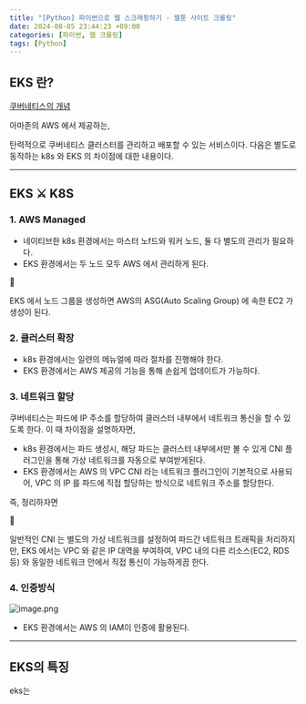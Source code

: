 ```yaml
---
title: "[Python] 파이썬으로 웹 스크래핑하기 - 웹툰 사이트 크롤링"
date: 2024-08-05 23:44:23 +09:00
categories: [파이썬, 웹 크롤링]
tags: [Python]
---
```


## EKS 란?

[쿠버네티스의 개념](https://www.notion.so/12049c46d5d8808282b6fe862e2134a8?pvs=21)

아마존의 AWS 에서 제공하는,

탄력적으로 쿠버네티스 클러스터를 관리하고 배포할 수 있는 서비스이다. 다음은 별도로 동작하는 k8s 와 EKS 의 차이점에 대한 내용이다.

------

## EKS ⚔️ K8S

### 1. AWS Managed

- 네이티브한 k8s 환경에서는 마스터 노f드와 워커 노드, 둘 다 별도의 관리가 필요하다.
- EKS 환경에서는 두 노드 모두 AWS 에서 관리하게 된다.

<aside> 📌

EKS 에서 노드 그룹을 생성하면 AWS의 ASG(Auto Scaling Group) 에 속한 EC2 가 생성이 된다.

</aside>

### 2. 클러스터 확장

- k8s 환경에서는 일련의 메뉴얼에 따라 절차를 진행해야 한다.
- EKS 환경에서는 AWS 제공의 기능을 통해 손쉽게 업데이트가 가능하다.

### 3. 네트워크 할당

쿠버네티스는 파드에 IP 주소를 할당하여 클러스터 내부에서 네트워크 통신을 할 수 있도록 한다. 이 때 차이점을 설명하자면,

- k8s 환경에서는 파드 생성시, 해당 파드는 클러스터 내부에서만 볼 수 있게 CNI 플러그인을 통해 가상 네트워크를 자동으로 부여받게된다.
- EKS 환경에서는 AWS 의 VPC CNI 라는 네트워크 플러그인이 기본적으로 사용되어, VPC 의 IP 를 파드에 직접 할당하는 방식으로 네트워크 주소를 할당한다.

즉, 정리하자면

<aside> 📌

일반적인 CNI 는 별도의 가상 네트워크를 설정하여 파드간 네트워크 트래픽을 처리하지만, EKS 에서는 VPC 와 같은 IP 대역을 부여하여, VPC 내의 다른 리소스(EC2, RDS 등) 와 동일한 네트워크 안에서 직접 통신이 가능하게끔 한다.

</aside>

### 4. 인증방식

![image.png](https://prod-files-secure.s3.us-west-2.amazonaws.com/22005460-0ee9-48c2-9f38-3f1e949e3d61/437bdde3-c3c6-4df6-8d1a-db2dd829bc0a/image.png)

- EKS 환경에서는 AWS 의 IAM이 인증에 활용된다.

------

## EKS의 특징

eks는 
